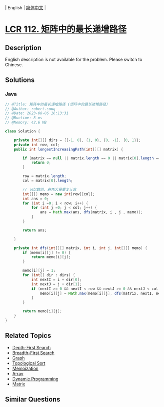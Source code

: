 
| English | [简体中文](README.md) |

# [LCR 112. 矩阵中的最长递增路径](https://leetcode.cn//problems/fpTFWP/)

## Description

<p>English description is not available for the problem. Please switch to Chinese.</p>


## Solutions


### Java

```Java
// @Title: 矩阵中的最长递增路径 (矩阵中的最长递增路径)
// @Author: robert.sunq
// @Date: 2023-08-06 16:13:31
// @Runtime: 8 ms
// @Memory: 42.6 MB

class Solution {

    private int[][] dirs = {{-1, 0}, {1, 0}, {0, -1}, {0, 1}};
    private int row, col;
    public int longestIncreasingPath(int[][] matrix) {

        if (matrix == null || matrix.length == 0 || matrix[0].length == 0) {
            return 0;
        }

        row = matrix.length;
        col = matrix[0].length;

        // 记忆数组，避免大量重复计算
        int[][] memo = new int[row][col];
        int ans = 0;
        for (int i =0; i < row; i++) {
            for (int j =0; j < col; j++) {
                ans = Math.max(ans, dfs(matrix, i , j , memo));
            }
        }

        return ans;

    }

    private int dfs(int[][] matrix, int i, int j, int[][] memo) {
        if (memo[i][j] != 0) {
            return memo[i][j];
        }

        memo[i][j] = 1;
        for (int[] dir : dirs) {
            int nextI = i + dir[0];
            int nextJ = j + dir[1];
            if (nextI >= 0 && nextI < row && nextJ >= 0 && nextJ < col && matrix[i][j] > matrix[nextI][nextJ]) {
                memo[i][j] = Math.max(memo[i][j], dfs(matrix, nextI, nextJ, memo) + 1);
            }
        }

        return memo[i][j];
    }
}
```



## Related Topics

- [Depth-First Search](https://leetcode.cn//tag/depth-first-search)
- [Breadth-First Search](https://leetcode.cn//tag/breadth-first-search)
- [Graph](https://leetcode.cn//tag/graph)
- [Topological Sort](https://leetcode.cn//tag/topological-sort)
- [Memoization](https://leetcode.cn//tag/memoization)
- [Array](https://leetcode.cn//tag/array)
- [Dynamic Programming](https://leetcode.cn//tag/dynamic-programming)
- [Matrix](https://leetcode.cn//tag/matrix)

## Similar Questions


